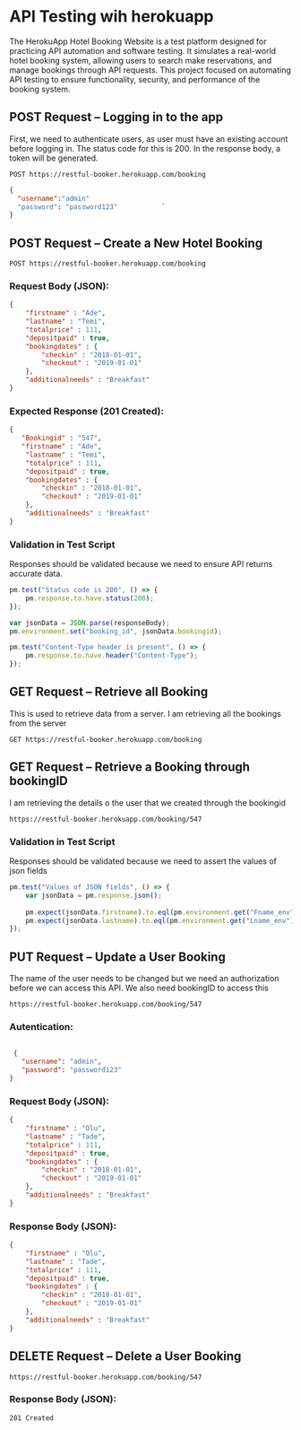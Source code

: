 # API Testing wih herokuapp

The HerokuApp Hotel Booking Website is a test platform designed for practicing API automation and software testing. It simulates a real-world hotel booking system, allowing users to search make reservations, and manage bookings through API requests.
This project focused on automating API testing to ensure functionality, security, and performance of the booking system.

## POST Request – Logging in to the app
First, we need to authenticate users, as user must have an existing account before logging in. The status code for this is 200. In the response body, a token will be generated.

```POST https://restful-booker.herokuapp.com/booking ```

```json
{
  "username":"admin"
  "password": "password123"           `
}
```
## POST Request – Create a New Hotel Booking

```POST https://restful-booker.herokuapp.com/booking```

### Request Body (JSON):
```json
{
    "firstname" : "Ade",
    "lastname" : "Temi",
    "totalprice" : 111,
    "depositpaid" : true,
    "bookingdates" : {
        "checkin" : "2018-01-01",
        "checkout" : "2019-01-01"
    },
    "additionalneeds" : "Breakfast"
}
```
### Expected Response (201 Created):

```json
{
   "Bookingid" : "547",
   "firstname" : "Ade",
    "lastname" : "Temi",
    "totalprice" : 111,
    "depositpaid" : true,
    "bookingdates" : {
        "checkin" : "2018-01-01",
        "checkout" : "2019-01-01"
    },
    "additionalneeds" : "Breakfast"
}
```
### Validation in Test Script  
Responses should be validated because we need to ensure API returns accurate data.

```javascript
pm.test("Status code is 200", () => {
    pm.response.to.have.status(200);
});

var jsonData = JSON.parse(responseBody);
pm.environment.set("booking_id", jsonData.bookingid);

pm.test("Content-Type header is present", () => {    
    pm.response.to.have.header("Content-Type");
});
```
## GET Request – Retrieve all Booking

This is used to retrieve data from a server. I am retrieving all the bookings from the server

``` GET https://restful-booker.herokuapp.com/booking ```

## GET Request – Retrieve a Booking through bookingID
I am retrieving the details o the user that we created through the bookingid

``` https://restful-booker.herokuapp.com/booking/547 ```

### Validation in Test Script  
Responses should be validated because we need to assert the values of json fields

```javascript
pm.test("Values of JSON fields", () => {
    var jsonData = pm.response.json();
    
    pm.expect(jsonData.firstname).to.eql(pm.environment.get("Fname_env"));
    pm.expect(jsonData.lastname).to.eql(pm.environment.get("Lname_env"));
});
```
## PUT Request – Update a User Booking 
The name of the user needs to be changed but we need an authorization before we can access this API. We also need bookingID to access this

``` https://restful-booker.herokuapp.com/booking/547 ```

### Autentication:
```json  

 {
   "username": "admin",
   "password": "password123"
}
```

### Request Body (JSON):

```json
{
    "firstname" : "Olu",
    "lastname" : "Tade",
    "totalprice" : 111,
    "depositpaid" : true,
    "bookingdates" : {
        "checkin" : "2018-01-01",
        "checkout" : "2019-01-01"
    },
    "additionalneeds" : "Breakfast"
}
```
### Response Body (JSON):
```json
{
    "firstname" : "Olu",
    "lastname" : "Tade",
    "totalprice" : 111,
    "depositpaid" : true,
    "bookingdates" : {
        "checkin" : "2018-01-01",
        "checkout" : "2019-01-01"
    },
    "additionalneeds" : "Breakfast"
}
```

## DELETE Request – Delete a User Booking 

``` https://restful-booker.herokuapp.com/booking/547 ```

### Response Body (JSON):
``` 201 Created ```

